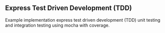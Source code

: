 ## Express Test Driven Development (TDD)

Example implementation express test driven development (TDD) unit testing and integration testing using mocha with coverage.
